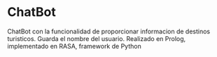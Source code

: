 # ChatBot
ChatBot con la funcionalidad de proporcionar informacion de destinos turisticos. Guarda el nombre del usuario. Realizado en Prolog, implementado en RASA, framework de Python
